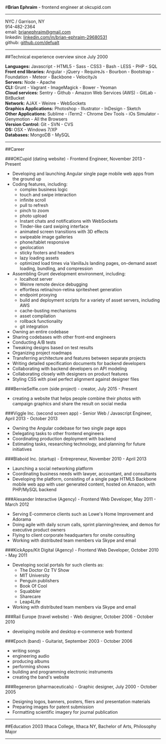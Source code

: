 #**Brian Ephraim** - frontend engineer at okcupid.com

---

NYC / Garrison, NY  
914-482-2364  
email: [brianephraim@gmail.com](mailto://brianephraim@gmail.com)  
linkedin: [linkedin.com/in/brian-ephraim-29680531](https://www.linkedin.com/in/brian-ephraim-29680531)  
github: [github.com/defualt](http://github.com/defualt)   


---

##Technical experience overview since July 2000 

**Languages:** Javascript - HTML5 - Sass - CSS3 - Bash - LESS - PHP - SQL  
**Front end libraries:** Angular - jQuery - RequireJs - Bourbon - Bootstrap - Foundation - Meteor - Backbone - VelocityJs  
**Servers:** Node - Apache  
**CLI:** Grunt - Vagrant - ImageMagick - Bower - Yeoman  
**Cloud services:** Sentry - Github - Amazon Web Services (AWS) - GitLab - BitBucket  
**Network:** AJAX - Weinre - WebSockets  
**Graphics Applications:** Photoshop - Illustrator - InDesign - Sketch  
**Other Applications:** Sublime - iTerm2 - Chrome Dev Tools - iOs Simulator - Genymotion - All the Browsers  
**Version Control:** Git - SVN - CVS  
**OS:** OSX - Windows 7/XP  
**Databases:** MongoDB - MySQL

---

##Career


###OKCupid (dating website) - Frontend Engineer, November 2013 - Present
- Developing and launching Angular single page mobile web apps from the ground up
- Coding features, including:
	- complex business logic
	- touch and swipe interaction
	- infinite scroll
	- pull to refresh
	- pinch to zoom
	- photo upload
	- Instant chats and notifications with WebSockets
	- Tinder-like card swiping interface
	- animated screen transitions with 3D effects
	- swipeable image galleries
	- phone/tablet responsive
	- geolocation
	- sticky footers and headers
	- lazy loading assets
	- optimized load times via VanillaJs landing pages, on-demand asset loading, bundling, and compression
- Assembling Grunt development environment, including:
	- localhost server
	- Weinre remote device debugging
	- effortless retina/non-retina spritesheet generation
	- endpoint proxying
	- build and deployment scripts for a variety of asset servers, including AWS
	- cache-busting mechanisms
	- asset compilation
	- rollback functionality
	- git integration
- Owning an entire codebase
- Sharing codebases with other front-end engineers
- Conducting A/B tests
- Tweaking designs based on test results
- Organizing project roadmaps
- Transferring architecture and features between separate projects
- Writing detailed specification documents for backend developers
- Collaborating with backend developers on API modeling
- Collaborating closely with designers on product features
- Styling CSS with pixel perfect alignment against designer files

###BernieSelfie.com (side project) - creator, July 2015 - Present
- creating a website that helps people combine their photos with campaign graphics and share the result on social media

###Viggle Inc. (second screen app) - Senior Web / Javascript Engineer, April 2013 - October 2013
- Owning the Angular codebase for two single page apps
- Delegating tasks to other frontend engineers
- Coordinating production deployment with backend
- Estimating tasks, researching technology, and planning for future initiatives


###Blaboid Inc. (startup) - Entrepreneur, November 2010 - April 2013
- Launching a social networking platform
- Coordinating business needs with lawyer, accountant, and consultants
- Developing the platform, consisting of a single page HTML5 Backbone mobile web app with user generated content, hosted on Amazon, with PHP/MySQL backend


###Alexander Interactive (Agency) - Frontend Web Developer, May 2011 - March 2012
- Serving E-commerce clients such as Lowe's Home Improvement and Adorama
- Doing agile with daily scrum calls, sprint planning/review, and demos for executive product owners
- Flying to client corporate headquarters for onsite consulting
- Working with distributed team members via Skype and email


###KickApps/Kit Digital (Agency) - Frontend Web Developer, October 2010 - May 2011
- Developing social portals for such clients as:
	- The Doctor Oz TV Show
	- MIT University
	- Penguin publishers
	- Book Of Cool
	- Squabbler
	- Sharecare
	- Leap4Life
- Working with distributed team members via Skype and email


###Rail Europe (travel website) - Web designer, October 2006 - October 2010
- developing mobile and desktop e-commerce web frontend


###Epoch (band) - Guitarist, September 2003 - October 2006
- writing songs
- engineering audio
- producing albums
- performing shows
- building and programming electronic instruments
- creating the band's website 


###Regeneron (pharmaceuticals) - Graphic designer, July 2000 - October 2005
- Designing logos, banners, posters, fliers and presentation materials
- Preparing images for patent submission
- Formatting scientific imagery for journal publication


---

##Education
2003 Ithaca College, Ithaca NY, Bachelor of Arts, Philosophy Major 

---

